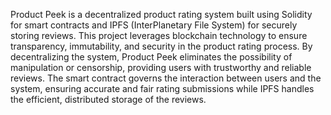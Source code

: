 Product Peek is a decentralized product rating system built using Solidity for smart contracts and IPFS (InterPlanetary File System) for securely storing reviews. This project leverages blockchain technology to ensure transparency, immutability, and security in the product rating process. By decentralizing the system, Product Peek eliminates the possibility of manipulation or censorship, providing users with trustworthy and reliable reviews. The smart contract governs the interaction between users and the system, ensuring accurate and fair rating submissions while IPFS handles the efficient, distributed storage of the reviews.







